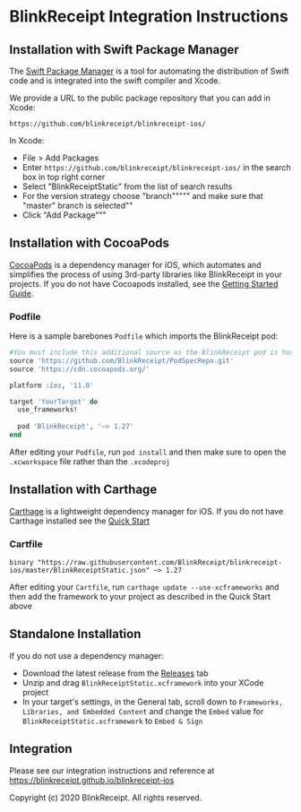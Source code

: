 # BlinkReceipt Integration Instructions

## Installation with Swift Package Manager

The [Swift Package Manager](https://www.swift.org/package-manager/) is a tool for automating the distribution of Swift code and is integrated into the swift compiler and Xcode.

We provide a URL to the public package repository that you can add in Xcode:

```shell
https://github.com/blinkreceipt/blinkreceipt-ios/
```

In Xcode:

* File > Add Packages
* Enter `https://github.com/blinkreceipt/blinkreceipt-ios/` in the search box in top right corner
* Select "BlinkReceiptStatic" from the list of search results
* For the version strategy choose "branch""""" and make sure that "master" branch is selected""
* Click "Add Package"""

## Installation with CocoaPods

[CocoaPods](http://cocoapods.org) is a dependency manager for iOS, which automates and simplifies the process of using 3rd-party libraries like BlinkReceipt in your projects. If you do not have Cocoapods installed, see the [Getting Started Guide](https://guides.cocoapods.org/using/getting-started.html#getting-started).

### Podfile

Here is a sample barebones `Podfile` which imports the BlinkReceipt pod:

```ruby
#You must include this additional source as the BlinkReceipt pod is hosted in a private spec repository
source 'https://github.com/BlinkReceipt/PodSpecRepo.git'
source 'https://cdn.cocoapods.org/'

platform :ios, '11.0'

target 'YourTarget' do
  use_frameworks!
  
  pod 'BlinkReceipt', '~> 1.27' 
end
```

After editing your `Podfile`, run `pod install` and then make sure to open the `.xcworkspace` file rather than the `.xcodeproj`

## Installation with Carthage

[Carthage](https://github.com/Carthage/Carthage) is a lightweight dependency manager for iOS. If you do not have Carthage installed see the [Quick Start](https://github.com/Carthage/Carthage#quick-start)

### Cartfile
```
binary "https://raw.githubusercontent.com/BlinkReceipt/blinkreceipt-ios/master/BlinkReceiptStatic.json" ~> 1.27
```

After editing your `Cartfile`, run `carthage update --use-xcframeworks` and then add the framework to your project as described in the Quick Start above

## Standalone Installation

If you do not use a dependency manager:

- Download the latest release from the [Releases](https://github.com/BlinkReceipt/blinkreceipt-ios/releases) tab
- Unzip and drag `BlinkReceiptStatic.xcframework` into your XCode project
- In your target's settings, in the General tab, scroll down to `Frameworks, Libraries, and Embedded Content` and change the `Embed` value for `BlinkReceiptStatic.xcframework` to `Embed & Sign`


## Integration

Please see our integration instructions and reference at https://blinkreceipt.github.io/blinkreceipt-ios


Copyright (c) 2020 BlinkReceipt. All rights reserved.
